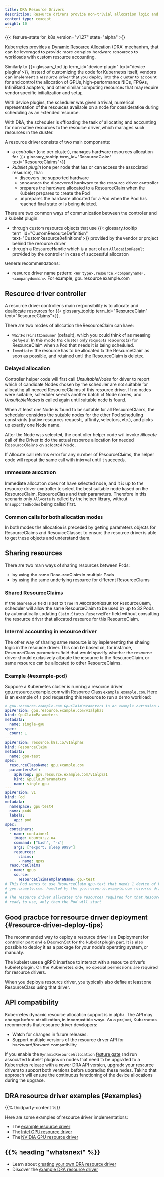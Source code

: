 ```yaml
---
title: DRA Resource Drivers
description: Resource drivers provide non-trivial allocation logic and management for devices or resources that require vendor-specific or just complex setup, such as GPUs, NICs, FPGAs, etc.
content_type: concept
weight: 10
---
```


<!-- overview -->
{{< feature-state for_k8s_version="v1.27" state="alpha" >}}

Kubernetes provides a
[Dynamic Resource Allocation](/docs/concepts/scheduling-eviction/dynamic-resource-allocation/) (DRA)
mechanism, that can be leveraged to provide more complex hardware resources to workloads with custom
resource accounting.

Similarly to {{< glossary_tooltip term_id="device-plugin" text="device plugins">}}, instead of
customizing the code for Kubernetes itself, vendors can implement a _resource driver_ that you deploy
into the cluster to account for and control the allocation of GPUs, high-performance NICs, FPGAs,
InfiniBand adapters, and other similar computing resources that may require vendor specific
initialization and setup.

With device plugins, the scheduler was given a trivial, numerical representation of the resources
available on a node for consideration during scheduling as an extended resource.

With DRA, the scheduler is offloading the task of allocating and accounting for non-native resources
to the resource driver, which manages such resources in the cluster.

A resource driver consists of two main components:

- a _controller_ (one per cluster), manages hardware resources allocation for
  {{< glossary_tooltip term_id="ResourceClaim" text="ResourceClaims">}}
- _kubelet plugin_ (one per node that has or can access the associated resource), that:
  - discovers the supported hardware
  - announces the discovered hardware to the resource driver controller
  - prepares the hardware allocated to a ResourceClaim when the Kubelet prepares to create the Pod
  - unprepares the hardware allocated for a Pod when the Pod has reached final state or is being deleted.

There are two common ways of communication between the controller and a kubelet plugin:

- through custom resource objects that use
  {{< glossary_tooltip term_id="CustomResourceDefinition" text="CustomResourceDefinitions">}}
 provided by the vendor or project behind the resource driver
- through a ResourceHandle which is a part of an `AllocationResult` provided by the controller in case of
  successful allocation

General recommendations:

- resource driver name pattern: `<HW type>.resource.<companyname>.<companydomain>`. For example,
  gpu.resource.example.com

<!-- body -->

## Resource driver controller

A resource driver controller's main responsibility is to allocate and deallocate resources for
{{< glossary_tooltip term_id="ResourceClaim" text="ResourceClaims">}}.

There are two modes of allocation the ResourceClaim can have:

- `WaitForFirstConsumer` (default), which you could think of as meaning _delayed_.
  In this mode the cluster only requests resource(s) for ResourceClaim when a Pod that needs it is being scheduled.
- `Immediate`: the resource has to be allocated to the ResourceClaim as soon as possible, and
  retained until the ResourceClaim is deleted.

### Delayed allocation

Controller helper code will first call _UnsuitableNodes_ for driver to report which of candidate Nodes
chosen by the scheduler are not suitable for allocating all needed ResourceClaims of this resource driver.
If no nodes were suitable, scheduler selects another batch of Node names, and _UnsuitableNodes_ is
called again until suitable node is found.

When at least one Node is found to be suitable for all ResourceClaims, the scheduler
considers the suitable nodes for the other Pod scheduling constraints (native resources
requests, affinity, selectors, etc.), and picks up exactly one Node name.

After the Node was selected, the controller helper code will invoke _Allocate_ call of the Driver
to do the actual resource allocation for needed ResourceClaims on selected Node.

If Allocate call returns error for any number of ResourceClaims, the helper code will repeat the
same call with interval until it succeeds.

### Immediate allocation

Immediate allocation does not have selected node, and it is up to the resource driver controller
to select the best suitable node based on the ResourceClaim, ResourceClass and their parameters.
Therefore in this scenario only `Allocate` is called by the helper library, without `UnsupportedNodes`
being called first.

### Common calls for both allocation modes

In both modes the allocation is preceded by getting parameters objects for ResourceClaims and
ResourceClasses to ensure the resource driver is able to get these objects and understand them.

## Sharing resources

There are two main ways of sharing resources between Pods:
- by using the same ResourceClaim in multiple Pods
- by using the same underlying resource for different ResourceClaims

### Shared ResourceClaims

If the `Shareable` field is set to `true` in AllocationResult for ResourceClaim, scheduler will
allow the same ResourceClaim to be used by up to 32 Pods by automatically updating
`Claim.Status.ReservedFor` field without consulting the resource driver that allocated resource
for this ResourceClaim.

### Internal accounting in resource driver

The other way of sharing same resource is by implementing the sharing logic in the resource driver.
This can be based on, for instance, ResourceClass parameters field that would specify whether the
resource driver should exclusively allocate the resource to the ResourceClaim, or same resource
can be allocated to other ResourceClaims.

### Example {#example-pod}

Suppose a Kubernetes cluster is running a resource driver gpu.resource.example.com with Resource
Class `example.example.com`. Here is an example of a pod requesting this resource to run a demo
workload:

```yaml
# gpu.resource.example.com GpuClaimParameters is an example extension API for parameters
apiVersion: gpu.resource.example.com/v1alpha1
kind: GpuClaimParameters
metadata:
  name: single-gpu
spec:
  count: 1
---
apiVersion: resource.k8s.io/v1alpha2
kind: ResourceClaim
metadata:
  name: gpu-test
spec:
  resourceClassName: gpu.example.com
  parametersRef:
    apiGroup: gpu.resource.example.com/v1alpha1
    kind: GpuClaimParameters
    name: single-gpu
---
apiVersion: v1
kind: Pod
metadata:
  namespace: gpu-test4
  name: pod0
  labels:
    app: pod
spec:
  containers:
  - name: container1
    image: ubuntu:22.04
    command: ["bash", "-c"]
    args: ["export; sleep 9999"]
    resources:
      claims:
      - name: gpus
  resourceClaims:
  - name: gpus
    source:
      resourceClaimTemplateName: gpu-test
# This Pod wants to use ResourceClaim gpu-test that needs 1 device of ResourceClass
# gpu.example.com, handled by the gpu.resource.example.com resource driver.
#
# The resource driver allocates the resources required for that ResourceClaim and ensures that these are
# ready to use, only then the Pod will start.
```

## Good practice for resource driver deployment {#resource-driver-deploy-tips}

The recommended way to deploy a resource driver is a Deployment for controller part and a DaemonSet
for the kubelet plugin part. It is also possible to deploy it as a package for your node's
operating system, or manually.

The kubelet uses a gRPC interface to interact with a resource driver's kubelet plugin. On the Kubernetes side,
no special permissions are required for resource drivers.

When you deploy a resource driver, you typically also define at least one ResourceClass using that driver.

## API compatibility

Kubernetes dynamic resource allocation support is in alpha. The API may change before stabilization,
in incompatible ways. As a project, Kubernetes recommends that resource driver developers:

* Watch for changes in future releases.
* Support multiple versions of the resource driver API for backward/forward compatibility.

If you enable the `DynamicResourceAllocation` [feature gate](/docs/reference/command-line-tools-reference/feature-gates/) and run associated kubelet plugins on nodes
that need to be upgraded to a Kubernetes release with a newer DRA API version, upgrade your
resource drivers to support both versions before upgrading these nodes. Taking that approach will
ensure the continuous functioning of the device allocations during the upgrade.

## DRA resource driver examples {#examples}

{{% thirdparty-content %}}

Here are some examples of resource driver implementations:

* The [example resource driver](https://github.com/kubernetes-sigs/dra-example-driver)
* The [Intel GPU resource driver](https://github.com/intel/intel-resource-drivers-for-kubernetes)
* The [NVIDIA GPU resource driver](https://github.com/NVIDIA/k8s-dra-driver)


## {{% heading "whatsnext" %}}

* Learn about [creating your own DRA resource driver](https://www.youtube.com/watch?v=_fi9asserLE)
* Discover the [example DRA resource driver](https://github.com/kubernetes-sigs/dra-example-driver)
